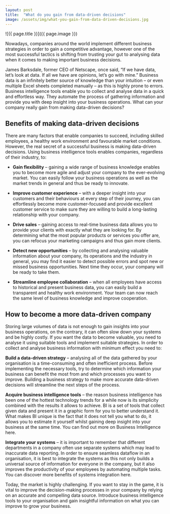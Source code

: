 ```yaml
---
layout: post
title:  "What do you gain from data-driven decisions"
image: /assets/img/what-you-gain-from-data-driven-decisions.jpg
---
```


![{{ page.title }}]({{ page.image }})

Nowadays, companies around the world implement different business strategies in order to gain a competitive advantage, however one of the most successful tactics is shifting from trusting your gut to analysing data when it comes to making important business decisions.

James Barksdale, former CEO of Netscape, once said, “If we have data, let’s look at data. If all we have are opinions, let’s go with mine.” Business data is an infinitely better source of knowledge than your intuition – or even multiple Excel sheets completed manually – as this is highly prone to errors. Business intelligence tools enable you to collect and analyse data in a quick and effortless way. They automate the process of gathering information and provide you with deep insight into your business operations. What can your company really gain from making data-driven decisions?


## Benefits of making data-driven decisions
There are many factors that enable companies to succeed, including skilled employees, a healthy work environment and favourable market conditions. However, the real secret of a successful business is making data-driven decisions. Using business intelligence tools enables companies, regardless of their industry, to:

- **Gain flexibility** –
gaining a wide range of business knowledge enables you to become more agile and adjust your company to the ever-evolving market. You can easily follow your business operations as well as the market trends in general and thus be ready to innovate.

- **Improve customer experience** – 
with a deeper insight into your customers and their behaviours at every step of their journey, you can effortlessly become more customer-focused and provide excellent customer service to make sure they are willing to build a long-lasting relationship with your company.

- **Drive sales** – 
gaining access to real-time business data allows you to provide your clients with exactly what they are looking for. By determining what the most popular products or services you offer are, you can refocus your marketing campaigns and thus gain more clients.

- **Detect new opportunities** – 
by collecting and analysing valuable information about your company, its operations and the industry in general, you may find it easier to detect possible errors and spot new or missed business opportunities. Next time they occur, your company will be ready to take them.

- **Streamline employee collaboration** – 
when all employees have access to historical and present business data, you can easily build a transparent and healthy work environment. Your team can now reach the same level of business knowledge and improve cooperation.

## How to become a more data-driven company
Storing large volumes of data is not enough to gain insights into your business operations, on the contrary, it can often slow down your systems and be highly costly. If you want the data to become valuable, you need to analyse it using suitable tools and implement suitable strategies. In order to collect and analyse business information with minimum effect you need to:

**Build a data-driven strategy** – 
analysing all of the data gathered by your organisation is a time-consuming and often inefficient process. Before implementing the necessary tools, try to determine which information your business can benefit the most from and which processes you want to improve. Building a business strategy to make more accurate data-driven decisions will streamline the next steps of the process.

**Acquire business intelligence tools** – 
the reason business intelligence has been one of the hottest technology trends for a while now is its simplicity combined with the results it allows to achieve. BI is a set of tools that collect given data and present it in a graphic form for you to better understand it. What makes BI unique is the fact that it does not tell you what to do, it allows you to estimate it yourself whilst gaining deep insight into your business at the same time. You can find out more on Business Intelligence here.

**Integrate your systems** – 
it is important to remember that different departments in a company often use separate systems which may lead to inaccurate data reporting. In order to ensure seamless dataflow in an organisation, it is best to integrate the systems as this not only builds a universal source of information for everyone in the company, but it also improves the productivity of your employees by automating multiple tasks. You can discover more benefits of systems integration here.


Today, the market is highly challenging. If you want to stay in the game, it is vital to improve the decision-making processes in your company by relying on an accurate and compelling data source. Introduce business intelligence tools to your organisation and gain insightful information on what you can improve to grow your business.



